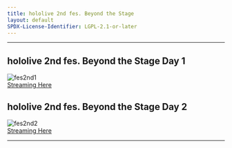 ```yaml
---
title: hololive 2nd fes. Beyond the Stage
layout: default
SPDX-License-Identifier: LGPL-2.1-or-later
---
```


---

## hololive 2nd fes. Beyond the Stage Day 1

<div class="container">
  <img src="https://media.discordapp.net/attachments/1181190364565094432/1181403468322320404/fes2nd1.jpg" alt="fes2nd1"/>
</div>
<a href="../fes2nd1/" class="button" role="button">
  Streaming Here
</a>

## hololive 2nd fes. Beyond the Stage Day 2

<div class="container">
  <img src="https://media.discordapp.net/attachments/1181190364565094432/1181403468607524955/fes2nd2.jpg" alt="fes2nd2"/>
</div>
<a href="../fes2nd2/" class="button" role="button">
  Streaming Here
</a>

---